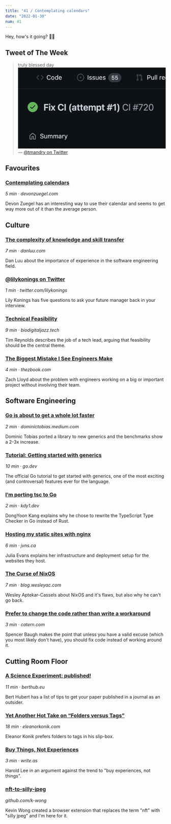 ```yaml
---
title: "41 / Contemplating calendars"
date: "2022-01-30"
num: 41
---
```


Hey, how's it going? ✌🏻

## Tweet of The Week

> truly blessed day
> ![Screenshot of GitHub Actions showing successful run for commit "Fix CI (attempt #1)"](./_twitter_image.png)
> — [@tmandry on Twitter](https://twitter.com/tmandry/status/1486534292360470528)

## Favourites

### [Contemplating calendars](https://devonzuegel.com/post/contemplating-calendars)

_5 min · devonzuegel.com_

Devon Zuegel has an interesting way to use their calendar and seems to get way more out of it than the average person.

## Culture

### [The complexity of knowledge and skill transfer](https://danluu.com/hardware-unforgiving/)

_7 min · danluu.com_

Dan Luu about the importance of experience in the software engineering field.

### [@lilykonings on Twitter](https://twitter.com/lilykonings/status/1484598087494496258)

_1 min · twitter.com/lilykonings_

Lily Konings has five questions to ask your future manager back in your interview.

### [Technical Feasibility](https://www.biodigitaljazz.tech/p/technical-feasibility)

_9 min · biodigitaljazz.tech_

Tim Reynolds describes the job of a tech lead, arguing that feasibility should be the central theme.

### [The Biggest Mistake I See Engineers Make](https://web.archive.org/web/20230404051537/https://thezbook.com/the-biggest-mistake-i-see-engineers-make)

_4 min · thezbook.com_

Zach Lloyd about the problem with engineers working on a big or important project without involving their team.

## Software Engineering

### [Go is about to get a whole lot faster](https://dominictobias.medium.com/go-is-about-to-get-a-whole-lot-faster-a50c1e7d60b9)

_2 min · dominictobias.medium.com_

Dominic Tobias ported a library to new generics and the benchmarks show a 2-3x increase.

### [Tutorial: Getting started with generics](https://go.dev/doc/tutorial/generics)

_10 min · go.dev_

The official Go tutorial to get started with generics, one of the most exciting (and controversal) features ever for the language.

### [I’m porting tsc to Go](https://kdy1.dev/posts/2022/1/tsc-go)

_2 min · kdy1.dev_

DongYoon Kang explains why he chose to rewrite the TypeScript Type Checker in Go instead of Rust.

### [Hosting my static sites with nginx](https://jvns.ca/blog/2022/01/24/hosting-my-static-sites-with-nginx/)

_6 min · jvns.ca_

Julia Evans explains her infrastructure and deployment setup for the websites they host.

### [The Curse of NixOS](https://blog.wesleyac.com/posts/the-curse-of-nixos)

_7 min · blog.wesleyac.com_

Wesley Aptekar-Cassels about NixOS and it's flaws, but also why he can't go back.

### [Prefer to change the code rather than write a workaround](https://catern.com/change_code.html)

_3 min · catern.com_

Spencer Baugh makes the point that unless you have a valid excuse (which you most likely don't have), you should fix code instead of working around it.

## Cutting Room Floor

### [A Science Experiment: published!](https://berthub.eu/articles/posts/a-science-experiment-got-published/)

_11 min · berthub.eu_

Bert Hubert has a list of tips to get your paper published in a journal as an outsider.

### [Yet Another Hot Take on “Folders versus Tags”](https://eleanorkonik.com/yet-another-hot-take-on-folders-versus-tags/)

_18 min · eleanorkonik.com_

Eleanor Konik prefers folders to tags in his slip-box.

### [Buy Things, Not Experiences](https://write.as/harold-lee/theres-a-phrase-going-around-that-you-should-buy-experiences-not-things)

_3 min · write.as_

Harold Lee in an argument against the trend to "buy experiences, not things".

### [nft-to-silly-jpeg](https://github.com/k-wong/nft-to-silly-jpeg)

_github.com/k-wong_

Kevin Wong created a browser extension that replaces the term "nft" with "silly jpeg" and I'm here for it.
